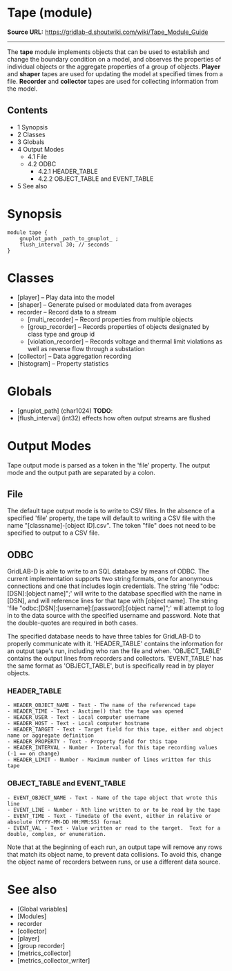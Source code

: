 # Tape (module)

**Source URL:** https://gridlab-d.shoutwiki.com/wiki/Tape_Module_Guide

---
 
 
The **tape** module implements objects that can be used to establish and change the boundary condition on a model, and observes the properties of individual objects or the aggregate properties of a group of objects. **Player** and **shaper** tapes are used for updating the model at specified times from a file. **Recorder** and **collector** tapes are used for collecting information from the model. 

## Contents

  * 1 Synopsis
  * 2 Classes
  * 3 Globals
  * 4 Output Modes
    * 4.1 File
    * 4.2 ODBC
      * 4.2.1 HEADER_TABLE
      * 4.2.2 OBJECT_TABLE and EVENT_TABLE
  * 5 See also
# Synopsis
    
    
    module tape {
    	gnuplot_path _path_to_gnuplot_ ;
    	flush_interval 30; // seconds
    }
    

# Classes

  * [player] – Play data into the model
  * [shaper] – Generate pulsed or modulated data from averages
  * recorder – Record data to a stream 
    * [multi_recorder] – Record properties from multiple objects
    * [group_recorder] – Records properties of objects designated by class type and group id
    * [violation_recorder] – Records voltage and thermal limit violations as well as reverse flow through a substation
  * [collector] – Data aggregation recording
  * [histogram] – Property statistics
# Globals

  * [gnuplot_path] (char1024)  **TODO**: 
  * [flush_interval] (int32) effects how often output streams are flushed
# Output Modes

Tape output mode is parsed as a token in the 'file' property. The output mode and the output path are separated by a colon. 

## File

The default tape output mode is to write to CSV files. In the absence of a specified 'file' property, the tape will default to writing a CSV file with the name "[classname]-[object ID].csv". The token "file" does not need to be specified to output to a CSV file. 

## ODBC

GridLAB-D is able to write to an SQL database by means of ODBC. The current implementation supports two string formats, one for anonymous connections and one that includes login credentials. The string 'file "odbc:[DSN]:[object name]";' will write to the database specified with the name in [DSN], and will reference lines for that tape with [object name]. The string 'file "odbc:[DSN]:[username]:[password]:[object name]";' will attempt to log in to the data source with the specified username and password. Note that the double-quotes are required in both cases. 

The specified database needs to have three tables for GridLAB-D to properly communicate with it. 'HEADER_TABLE' contains the information for an output tape's run, including who ran the file and when. 'OBJECT_TABLE' contains the output lines from recorders and collectors. 'EVENT_TABLE' has the same format as 'OBJECT_TABLE', but is specifically read in by player objects. 

### HEADER_TABLE
    
    
    - HEADER_OBJECT_NAME - Text - The name of the referenced tape
    - HEADER_TIME - Text - Asctime() that the tape was opened
    - HEADER_USER - Text - Local computer username
    - HEADER_HOST - Text - Local computer hostname
    - HEADER_TARGET - Text - Target field for this tape, either and object name or aggregate definition
    - HEADER_PROPERTY - Text - Property field for this tape
    - HEADER_INTERVAL - Number - Interval for this tape recording values (-1 == on change)
    - HEADER_LIMIT - Number - Maximum number of lines written for this tape
    

### OBJECT_TABLE and EVENT_TABLE
    
    
    - EVENT_OBJECT_NAME - Text - Name of the tape object that wrote this line
    - EVENT_LINE - Number - Nth line written to or to be read by the tape
    - EVENT_TIME - Text - Timedate of the event, either in relative or absolute (YYYY-MM-DD HH:MM:SS) format
    - EVENT_VAL - Text - Value written or read to the target.  Text for a double, complex, or enumeration.
    

Note that at the beginning of each run, an output tape will remove any rows that match its object name, to prevent data collisions. To avoid this, change the object name of recorders between runs, or use a different data source. 

# See also

  * [Global variables]
  * [Modules]
  * recorder
  * [collector]
  * [player]
  * [group recorder]
  * [metrics_collector]
  * [metrics_collector_writer]

